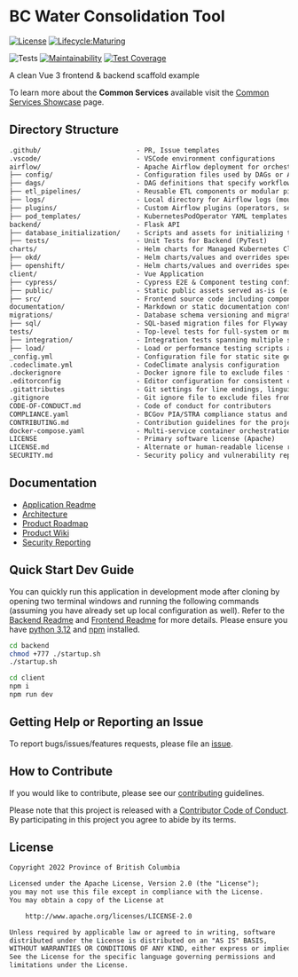 # BC Water Consolidation Tool

[![License](https://img.shields.io/badge/License-Apache%202.0-blue.svg)](LICENSE)
[![Lifecycle:Maturing](https://img.shields.io/badge/Lifecycle-Maturing-007EC6)](https://github.com/bcgov/repomountie/blob/master/doc/lifecycle-badges.md)

![Tests](https://github.com/bcgov/vue3-scaffold/workflows/Tests/badge.svg)
[![Maintainability](https://api.codeclimate.com/v1/badges/c8851505a24845123966/maintainability)](https://codeclimate.com/github/bcgov/vue3-scaffold/maintainability)
[![Test Coverage](https://api.codeclimate.com/v1/badges/c8851505a24845123966/test_coverage)](https://codeclimate.com/github/bcgov/vue3-scaffold/test_coverage)

A clean Vue 3 frontend & backend scaffold example

To learn more about the **Common Services** available visit the [Common Services Showcase](https://bcgov.github.io/common-service-showcase/) page.

## Directory Structure

```txt
.github/                        - PR, Issue templates
.vscode/                        - VSCode environment configurations
airflow/                        - Apache Airflow deployment for orchestrating data pipelines
├── config/                     - Configuration files used by DAGs or Airflow runtime
├── dags/                       - DAG definitions that specify workflows and task dependencies
├── etl_pipelines/              - Reusable ETL components or modular pipeline logic imported by DAGs
├── logs/                       - Local directory for Airflow logs (mounted in docker-compose)
├── plugins/                    - Custom Airflow plugins (operators, sensors, hooks, etc.)
├── pod_templates/              - KubernetesPodOperator YAML templates for task execution in K8s
backend/                        - Flask API
├── database_initialization/    - Scripts and assets for initializing the application database
├── tests/                      - Unit Tests for Backend (PyTest)
charts/                         - Helm charts for Managed Kubernetes Clusters
├── okd/                        - Helm charts/values and overrides specific to OKD environment
├── openshift/                  - Helm charts/values and overrides specific to OpenShift deployments
client/                         - Vue Application
├── cypress/                    - Cypress E2E & Component testing configuration and specs
├── public/                     - Static public assets served as-is (e.g., index.html, icons)
├── src/                        - Frontend source code including components, views, and logic
documentation/                  - Markdown or static documentation content for the project
migrations/                     - Database schema versioning and migration scripts
├── sql/                        - SQL-based migration files for Flyway
tests/                          - Top-level tests for full-system or multi-component scenarios
├── integration/                - Integration tests spanning multiple services
├── load/                       - Load or performance testing scripts and configs
_config.yml                     - Configuration file for static site generators (e.g., Jekyll/GitHub Pages)
.codeclimate.yml                - CodeClimate analysis configuration
.dockerignore                   - Docker ignore file to exclude files from Docker builds
.editorconfig                   - Editor configuration for consistent coding styles
.gitattributes                  - Git settings for line endings, linguist overrides, etc.
.gitignore                      - Git ignore file to exclude files from version control
CODE-OF-CONDUCT.md              - Code of conduct for contributors
COMPLIANCE.yaml                 - BCGov PIA/STRA compliance status and tracking
CONTRIBUTING.md                 - Contribution guidelines for the project
docker-compose.yaml             - Multi-service container orchestration config for local dev/testing of Client/Backend
LICENSE                         - Primary software license (Apache)
LICENSE.md                      - Alternate or human-readable license reference
SECURITY.md                     - Security policy and vulnerability reporting instructions
```

## Documentation

- [Application Readme](frontend/README.md)
- [Architecture](documentation/Architecture.md)
- [Product Roadmap](https://github.com/bcgov/vue3-scaffold/wiki/Product-Roadmap)
- [Product Wiki](https://github.com/bcgov/vue3-scaffold/wiki)
- [Security Reporting](SECURITY.md)

## Quick Start Dev Guide

You can quickly run this application in development mode after cloning by opening two terminal windows and running the following commands (assuming you have already set up local configuration as well). Refer to the [Backend Readme](backend/README.md) and [Frontend Readme](client/README.md) for more details. Please ensure you have [python 3.12](https://www.python.org/downloads/) and [npm](https://docs.npmjs.com/downloading-and-installing-node-js-and-npm) installed.

```bash
cd backend
chmod +777 ./startup.sh
./startup.sh
```

```bash
cd client
npm i
npm run dev
```

## Getting Help or Reporting an Issue

To report bugs/issues/features requests, please file an [issue](https://github.com/bcgov/vue3-scaffold/issues).

## How to Contribute

If you would like to contribute, please see our [contributing](CONTRIBUTING.md) guidelines.

Please note that this project is released with a [Contributor Code of Conduct](CODE-OF-CONDUCT.md). By participating in this project you agree to abide by its terms.

## License

```txt
Copyright 2022 Province of British Columbia

Licensed under the Apache License, Version 2.0 (the "License");
you may not use this file except in compliance with the License.
You may obtain a copy of the License at

    http://www.apache.org/licenses/LICENSE-2.0

Unless required by applicable law or agreed to in writing, software
distributed under the License is distributed on an "AS IS" BASIS,
WITHOUT WARRANTIES OR CONDITIONS OF ANY KIND, either express or implied.
See the License for the specific language governing permissions and
limitations under the License.
```
